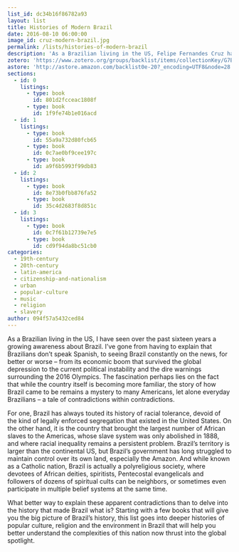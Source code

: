 ```yaml
---
list_id: dc34b16f86782a93
layout: list
title: Histories of Modern Brazil
date: 2016-08-10 06:00:00
image_id: cruz-modern-brazil.jpg
permalink: /lists/histories-of-modern-brazil
description: 'As a Brazilian living in the US, Felipe Fernandes Cruz has seen over the past sixteen years a growing awareness about Brazil. The fascination perhaps lies on the fact that while the country itself is becoming more familiar, the story of how Brazil came to be remains a mystery to many Americans, let alone everyday Brazilians – a tale of contradictions within contradictions.'
zotero: 'https://www.zotero.org/groups/backlist/items/collectionKey/G7B9VQ4P'
astore: 'http://astore.amazon.com/backlist0e-20?_encoding=UTF8&node=28'
sections:
  - id: 0
    listings:
      - type: book
        id: 801d2fcceac1808f
      - type: book
        id: 1f9fe74b1e016acd
  - id: 1
    listings:
      - type: book
        id: 55a9a732d80fcb65
      - type: book
        id: 0c7ae0bf9cee197c
      - type: book
        id: a9f6b5993f99db83
  - id: 2
    listings:
      - type: book
        id: 8e73b0fbb876fa52
      - type: book
        id: 35c4d2683f8d851c
  - id: 3
    listings:
      - type: book
        id: 0c7f61b12739e7e5
      - type: book
        id: cd9f94da8bc51cb0
categories:
  - 19th-century
  - 20th-century
  - latin-america
  - citizenship-and-nationalism
  - urban
  - popular-culture
  - music
  - religion
  - slavery
author: 094f57a5432ced84
---
```

As a Brazilian living in the US, I have seen over the past sixteen years a growing awareness about Brazil. I’ve gone from having to explain that Brazilians don’t speak Spanish, to seeing Brazil constantly on the news, for better or worse – from its economic boom that survived the global depression to the current political instability and the dire warnings surrounding the 2016 Olympics. The fascination perhaps lies on the fact that while the country itself is becoming more familiar, the story of how Brazil came to be remains a mystery to many Americans, let alone everyday Brazilians – a tale of contradictions within contradictions.

For one, Brazil has always touted its history of racial tolerance, devoid of the kind of legally enforced segregation that existed in the United States. On the other hand, it is the country that brought the largest number of African slaves to the Americas, whose slave system was only abolished in 1888, and where racial inequality remains a persistent problem. Brazil’s territory is larger than the continental US, but Brazil’s government has long struggled to maintain control over its own land, especially the Amazon. And while known as a Catholic nation, Brazil is actually a polyreligious society, where devotees of African deities, spiritists, Pentecostal evangelicals and followers of dozens of spiritual cults can be neighbors, or sometimes even participate in multiple belief systems at the same time.

What better way to explain these apparent contradictions than to delve into the history that made Brazil what is? Starting with a few books that will give you the big picture of Brazil’s history, this list goes into deeper histories of popular culture, religion and the environment in Brazil that will help you better understand the complexities of this nation now thrust into the global spotlight.

